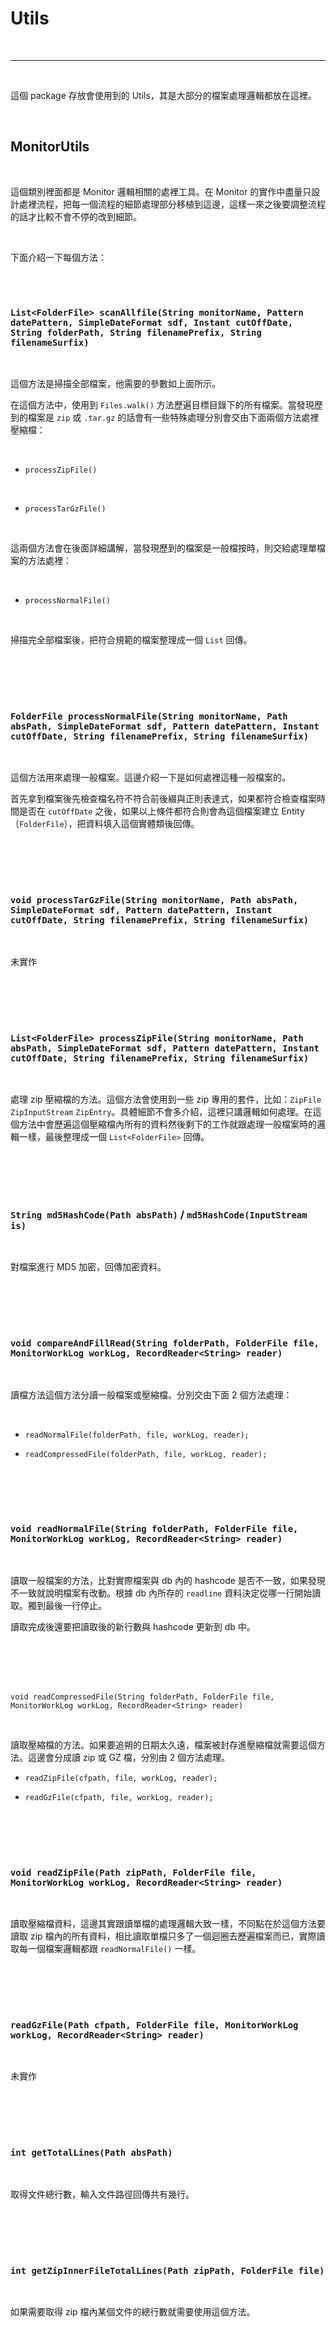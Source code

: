 # Utils

<br>

---

<br>

這個 package 存放會使用到的 Utils，其是大部分的檔案處理邏輯都放在這裡。

<br>

## MonitorUtils

<br>

這個類別裡面都是 Monitor 邏輯相關的處裡工具。在 Monitor 的實作中盡量只設計處裡流程，把每一個流程的細節處理部分移植到這邊，這樣一來之後要調整流程的話才比較不會不停的改到細節。

<br>

下面介紹一下每個方法：

<br>
<br>

### `List<FolderFile> scanAllfile(String monitorName, Pattern datePattern, SimpleDateFormat sdf, Instant cutOffDate, String folderPath, String filenamePrefix, String filenameSurfix)`

<br>

這個方法是掃描全部檔案，他需要的參數如上面所示。

在這個方法中，使用到 `Files.walk()` 方法歷遍目標目錄下的所有檔案。當發現歷到的檔案是 `zip` 或 `.tar.gz` 的話會有一些特殊處理分別會交由下面兩個方法處裡壓縮檔：

<br>

* `processZipFile()`

<br>

* `processTarGzFile()`

<br>

這兩個方法會在後面詳細講解，當發現歷到的檔案是一般檔按時，則交給處理單檔案的方法處裡：

<br>

* `processNormalFile()`

<br>

掃描完全部檔案後，把符合規範的檔案整理成一個 `List` 回傳。

<br>
<br>
<br>
<br>

### `FolderFile processNormalFile(String monitorName, Path absPath, SimpleDateFormat sdf, Pattern datePattern, Instant cutOffDate, String filenamePrefix, String filenameSurfix)` 

<br>

這個方法用來處理一般檔案。這邊介紹一下是如何處裡這種一般檔案的。

首先拿到檔案後先檢查檔名符不符合前後綴與正則表達式，如果都符合檢查檔案時間是否在 `cutOffDate` 之後，如果以上條件都符合則會為這個檔案建立 Entity （`FolderFile`），把資料填入這個實體類後回傳。

<br>
<br>
<br>
<br>

### `void processTarGzFile(String monitorName, Path absPath, SimpleDateFormat sdf, Pattern datePattern, Instant cutOffDate, String filenamePrefix, String filenameSurfix)`

<br>

未實作

<br>
<br>
<br>
<br>

### `List<FolderFile> processZipFile(String monitorName, Path absPath, SimpleDateFormat sdf, Pattern datePattern, Instant cutOffDate, String filenamePrefix, String filenameSurfix)`

<br>

處理 zip 壓縮檔的方法。這個方法會使用到一些 zip 專用的套件，比如：`ZipFile` `ZipInputStream` `ZipEntry`。具體細節不會多介紹，這裡只講邏輯如何處理。在這個方法中會歷遍這個壓縮檔內所有的資料然後剩下的工作就跟處理一般檔案時的邏輯一樣，最後整理成一個 `List<FolderFile>` 回傳。

<br>
<br>
<br>
<br>

### `String md5HashCode(Path absPath)` / `md5HashCode(InputStream is)`

<br>

對檔案進行 MD5 加密，回傳加密資料。

<br>
<br>
<br>
<br>

### `void compareAndFillRead(String folderPath, FolderFile file, MonitorWorkLog workLog, RecordReader<String> reader)`

<br>

讀檔方法這個方法分讀一般檔案或壓縮檔。分別交由下面 2 個方法處理：

<br>

* `readNormalFile(folderPath, file, workLog, reader);`

* `readCompressedFile(folderPath, file, workLog, reader);`

<br>
<br>
<br>
<br>

### `void readNormalFile(String folderPath, FolderFile file, MonitorWorkLog workLog, RecordReader<String> reader)`

<br>

讀取一般檔案的方法，比對實際檔案與 db 內的 hashcode 是否不一致，如果發現不一致就說明檔案有改動。根據 db 內所存的 `readline` 資料決定從哪一行開始讀取。獨到最後一行停止。


讀取完成後還要把讀取後的新行數與 hashcode 更新到 db 中。

<br>
<br>
<br>
<br>

`void readCompressedFile(String folderPath, FolderFile file, MonitorWorkLog workLog, RecordReader<String> reader)`

<br>

讀取壓縮檔的方法。如果要追朔的日期太久遠，檔案被封存進壓縮檔就需要這個方法。這邊會分成讀 zip 或 GZ 檔，分別由 2 個方法處理。

*  `readZipFile(cfpath, file, workLog, reader);`

* `readGzFile(cfpath, file, workLog, reader);`

<br>
<br>
<br>
<br>


### `void readZipFile(Path zipPath, FolderFile file, MonitorWorkLog workLog, RecordReader<String> reader)`

<br>

讀取壓縮檔資料，這邊其實跟讀單檔的處理邏輯大致一樣，不同點在於這個方法要讀取 zip 檔內的所有資料，相比讀取單檔只多了一個迴圈去歷遍檔案而已，實際讀取每一個檔案邏輯都跟 `readNormalFile()` 一樣。

<br>
<br>
<br>
<br>

### `readGzFile(Path cfpath, FolderFile file, MonitorWorkLog workLog, RecordReader<String> reader)`

<br>

未實作

<br>
<br>
<br>
<br>

### `int getTotalLines(Path absPath)`

<br>

取得文件總行數，輸入文件路徑回傳共有幾行。

<br>
<br>
<br>
<br>

### `int getZipInnerFileTotalLines(Path zipPath, FolderFile file)`

<br>

如果需要取得 zip 檔內某個文件的總行數就需要使用這個方法。